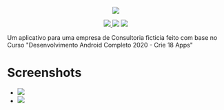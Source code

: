 <p align=center className="logo">
  <img src="https://raw.githubusercontent.com/DanielOliveiraSouza/ATMConsultoria-Clone/master/app/src/main/res/drawable/logo.png"
  />
</p>

<p align=center>
  <a href="https://github.com/DanielOliveiraSouza/ATMConsultoria-Clone/archive/v0.1.0.zip"><img src="https://img.shields.io/badge/Release-v0.1.0-green"/> </a><img src="https://img.shields.io/badge/language-java-blue"/> <a href="https://github.com/DanielOliveiraSouza/ATMConsultoria-Clone/LICENSE.md"><img src="https://img.shields.io/github/license/danieloliveirasouza/ATMConsultoria-Clone"/></a>
</p>




Um aplicativo para uma empresa de Consultoria ficticia feito com base no  Curso "Desenvolvimento Android Completo 2020 - Crie 18 Apps"

Screenshots
====
<head>
	<link rel="stylesheet" type="text/css" href="https://raw.githubusercontent.com/DanielOliveiraSouza/ATMConsultoria-Clone/master//css/styles.css">
</head>
<p align="center">
	<ul class="images">
		<li><img src="https://raw.githubusercontent.com/DanielOliveiraSouza/ATMConsultoria-Clone/master/screenshots/Screenshot_20200929-173648.png"/></li>
		<li><img src="https://raw.githubusercontent.com/DanielOliveiraSouza/ATMConsultoria-Clone/master/screenshots/Screenshot_20200929-173659.png"/></li>
	</ul>
</p>
